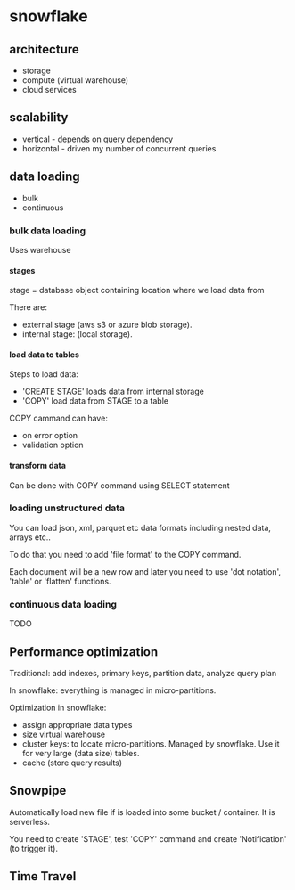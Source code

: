 # snowflake

## architecture

* storage
* compute (virtual warehouse)
* cloud services

## scalability

* vertical - depends on query dependency
* horizontal - driven my number of concurrent queries

## data loading

* bulk
* continuous

### bulk data loading

Uses warehouse

#### stages

stage = database object containing location where we load data from

There are:

* external stage (aws s3 or azure blob storage).  
* internal stage: (local storage). 

#### load data to tables

Steps to load data:
* 'CREATE STAGE' loads data from internal storage
* 'COPY' load data from STAGE to a table

COPY cammand can have:
* on error option
* validation option

#### transform data

Can be done with COPY command using SELECT statement

### loading unstructured data

You can load json, xml, parquet etc data formats including nested data, arrays etc..

To do that you need to add 'file format' to the COPY command.

Each document will be a new row and later you need to use 'dot notation', 'table' or 'flatten' functions.

### continuous data loading
TODO

## Performance optimization

Traditional: add indexes, primary keys, partition data, analyze query plan

In snowflake: everything is managed in micro-partitions.

Optimization in snowflake:
* assign appropriate data types
* size virtual warehouse
* cluster keys: to locate micro-partitions. Managed by snowflake. Use it for very large (data size) tables.
* cache (store query results) 

## Snowpipe

Automatically load new file if is loaded into some bucket / container. It is serverless.

You need to create 'STAGE', test 'COPY' command and create 'Notification' (to trigger it).

## Time Travel





